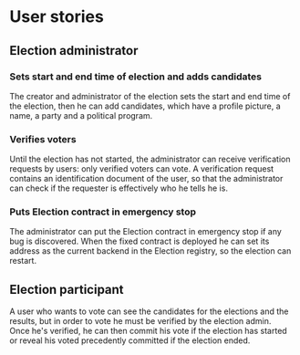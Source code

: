 # User stories

## Election administrator

### Sets start and end time of election and adds candidates

The creator and administrator of the election sets the start and end time of the election, then he can add candidates, which have a profile picture, a name, a party and a political program.

### Verifies voters

Until the election has not started, the administrator can receive verification requests by users: only verified voters can vote. A verification request contains an identification document of the user, so that the administrator can check if the requester is effectively who he tells he is.

### Puts Election contract in emergency stop

The administrator can put the Election contract in emergency stop if any bug is discovered. When the fixed contract is deployed he can set its address as the current backend in the Election registry, so the election can restart.

## Election participant

A user who wants to vote can see the candidates for the elections and the results, but in order to vote he must be verified by the election admin.
<br/>
Once he's verified, he can then commit his vote if the election has started or reveal his voted precedently committed if the election ended.
